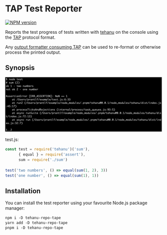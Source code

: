 # TAP Test Reporter

[![NPM version](https://badge.fury.io/js/tehanu-repo-tape.png)](http://badge.fury.io/js/tehanu-repo-tape)

Reports the test progress of tests written with [tehanu] on the console using the [TAP] protocol format.

Any [output formatter consuming TAP] can be used to re-format or otherwise process the printed output.

## Synopsis

![TAP reporter](./run-tape.png)

test.js:

```js
const test = require('tehanu')('sum'),
      { equal } = require('assert'),
      sum = require('./sum')

test('two numbers', () => equal(sum(1, 2), 3))
test('one number', () => equal(sum(1), 1))
```

## Installation

You can install the test reporter using your favourite Node.js package manager:

```
npm i -D tehanu-repo-tape
yarn add -D tehanu-repo-tape
pnpm i -D tehanu-repo-tape
```

[tehanu]: https://www.npmjs.com/package/tehanu
[TAP]: https://node-tap.org/tap-protocol/
[output formatter consuming TAP]: https://www.npmjs.com/search?q=tap%20reporter
